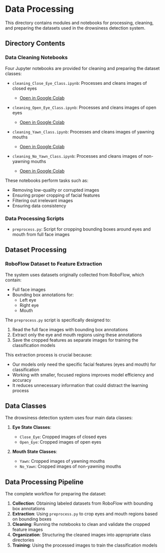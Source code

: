 # Data Processing

This directory contains modules and notebooks for processing, cleaning, and preparing the datasets used in the drowsiness detection system.

## Directory Contents

### Data Cleaning Notebooks

Four Jupyter notebooks are provided for cleaning and preparing the dataset classes:

- `cleaning_Close_Eye_Class.ipynb`: Processes and cleans images of closed eyes
  - [Open in Google Colab](https://colab.research.google.com/drive/1XUDZ0Q1db1zmAECGYAwfTnRts6f6oh0s?usp=share_link)
  
- `cleaning_Open_Eye_Class.ipynb`: Processes and cleans images of open eyes
  - [Open in Google Colab](https://colab.research.google.com/drive/1WiKz70RIO4NmIg_JYDtxZER2mT9bddaN?usp=share_link)
  
- `cleaning_Yawn_Class.ipynb`: Processes and cleans images of yawning mouths
  - [Open in Google Colab](https://colab.research.google.com/drive/1oHNGf7BHHW-fx9UvrWgn5mOW52axJdvZ?usp=share_link)
  
- `cleaning_No_Yawn_Class.ipynb`: Processes and cleans images of non-yawning mouths
  - [Open in Google Colab](https://colab.research.google.com/drive/1gpvVEy29CJRMekirCuOkxfRwHNc7UgNf?usp=share_link)

These notebooks perform tasks such as:
- Removing low-quality or corrupted images
- Ensuring proper cropping of facial features
- Filtering out irrelevant images
- Ensuring data consistency

### Data Processing Scripts

- `preprocess.py`: Script for cropping bounding boxes around eyes and mouth from full face images

## Dataset Processing

### RoboFlow Dataset to Feature Extraction

The system uses datasets originally collected from RoboFlow, which contain:
- Full face images
- Bounding box annotations for:
  - Left eye
  - Right eye
  - Mouth

The `preprocess.py` script is specifically designed to:
1. Read the full face images with bounding box annotations
2. Extract only the eye and mouth regions using these annotations
3. Save the cropped features as separate images for training the classification models

This extraction process is crucial because:
- Our models only need the specific facial features (eyes and mouth) for classification
- Working with smaller, focused regions improves model efficiency and accuracy
- It reduces unnecessary information that could distract the learning process

## Data Classes

The drowsiness detection system uses four main data classes:

1. **Eye State Classes**:
   - `Close_Eye`: Cropped images of closed eyes
   - `Open_Eye`: Cropped images of open eyes

2. **Mouth State Classes**:
   - `Yawn`: Cropped images of yawning mouths
   - `No_Yawn`: Cropped images of non-yawning mouths

## Data Processing Pipeline

The complete workflow for preparing the dataset:

1. **Collection**: Obtaining labeled datasets from RoboFlow with bounding box annotations
2. **Extraction**: Using `preprocess.py` to crop eyes and mouth regions based on bounding boxes
3. **Cleaning**: Running the notebooks to clean and validate the cropped feature images
4. **Organization**: Structuring the cleaned images into appropriate class directories
5. **Training**: Using the processed images to train the classification models


